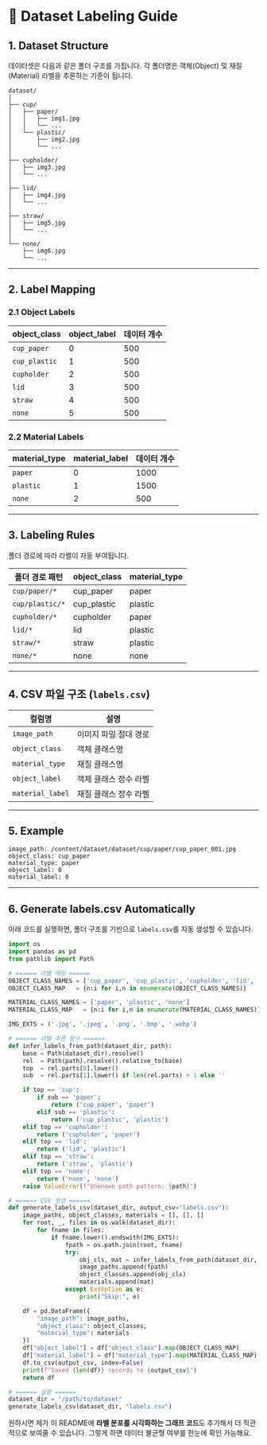 # 📄 Dataset Labeling Guide

## 1. Dataset Structure

데이터셋은 다음과 같은 폴더 구조를 가집니다.
각 폴더명은 객체(Object) 및 재질(Material) 라벨을 추론하는 기준이 됩니다.

```
dataset/
│
├── cup/
│   ├── paper/
│   │   ├── img1.jpg
│   │   └── ...
│   └── plastic/
│       ├── img2.jpg
│       └── ...
│
├── cupholder/
│   ├── img3.jpg
│   └── ...
│
├── lid/
│   ├── img4.jpg
│   └── ...
│
├── straw/
│   ├── img5.jpg
│   └── ...
│
└── none/
    ├── img6.jpg
    └── ...
```

---

## 2. Label Mapping

### 2.1 Object Labels

| object\_class | object\_label | 데이터 개수 |
| ------------- | ------------- | ------ |
| `cup_paper`   | 0             | 500    |
| `cup_plastic` | 1             | 500    |
| `cupholder`   | 2             | 500    |
| `lid`         | 3             | 500    |
| `straw`       | 4             | 500    |
| `none`        | 5             | 500    |

### 2.2 Material Labels

| material\_type | material\_label | 데이터 개수 |
| -------------- | --------------- | ------ |
| `paper`        | 0               | 1000   |
| `plastic`      | 1               | 1500   |
| `none`         | 2               | 500    |

---

## 3. Labeling Rules

폴더 경로에 따라 라벨이 자동 부여됩니다.

| 폴더 경로 패턴        | object\_class | material\_type |
| --------------- | ------------- | -------------- |
| `cup/paper/*`   | cup\_paper    | paper          |
| `cup/plastic/*` | cup\_plastic  | plastic        |
| `cupholder/*`   | cupholder     | paper          |
| `lid/*`         | lid           | plastic        |
| `straw/*`       | straw         | plastic        |
| `none/*`        | none          | none           |

---

## 4. CSV 파일 구조 (`labels.csv`)

| 컬럼명              | 설명           |
| ---------------- | ------------ |
| `image_path`     | 이미지 파일 절대 경로 |
| `object_class`   | 객체 클래스명      |
| `material_type`  | 재질 클래스명      |
| `object_label`   | 객체 클래스 정수 라벨 |
| `material_label` | 재질 클래스 정수 라벨 |

---

## 5. Example

```
image_path: /content/dataset/dataset/cup/paper/cup_paper_001.jpg
object_class: cup_paper
material_type: paper
object_label: 0
material_label: 0
```

---

## 6. Generate labels.csv Automatically

아래 코드를 실행하면, 폴더 구조를 기반으로 `labels.csv`를 자동 생성할 수 있습니다.

```python
import os
import pandas as pd
from pathlib import Path

# ====== 라벨 매핑 ======
OBJECT_CLASS_NAMES = ['cup_paper', 'cup_plastic', 'cupholder', 'lid', 'straw', 'none']
OBJECT_CLASS_MAP   = {n:i for i,n in enumerate(OBJECT_CLASS_NAMES)}

MATERIAL_CLASS_NAMES = ['paper', 'plastic', 'none']
MATERIAL_CLASS_MAP   = {n:i for i,n in enumerate(MATERIAL_CLASS_NAMES)}

IMG_EXTS = ('.jpg', '.jpeg', '.png', '.bmp', '.webp')

# ====== 라벨 추론 함수 ======
def infer_labels_from_path(dataset_dir, path):
    base = Path(dataset_dir).resolve()
    rel  = Path(path).resolve().relative_to(base)
    top  = rel.parts[0].lower()
    sub  = rel.parts[1].lower() if len(rel.parts) > 1 else ''

    if top == 'cup':
        if sub == 'paper':
            return ('cup_paper', 'paper')
        elif sub == 'plastic':
            return ('cup_plastic', 'plastic')
    elif top == 'cupholder':
        return ('cupholder', 'paper')
    elif top == 'lid':
        return ('lid', 'plastic')
    elif top == 'straw':
        return ('straw', 'plastic')
    elif top == 'none':
        return ('none', 'none')
    raise ValueError(f"Unknown path pattern: {path}")

# ====== CSV 생성 ======
def generate_labels_csv(dataset_dir, output_csv="labels.csv"):
    image_paths, object_classes, materials = [], [], []
    for root, _, files in os.walk(dataset_dir):
        for fname in files:
            if fname.lower().endswith(IMG_EXTS):
                fpath = os.path.join(root, fname)
                try:
                    obj_cls, mat = infer_labels_from_path(dataset_dir, fpath)
                    image_paths.append(fpath)
                    object_classes.append(obj_cls)
                    materials.append(mat)
                except Exception as e:
                    print("Skip:", e)

    df = pd.DataFrame({
        "image_path": image_paths,
        "object_class": object_classes,
        "material_type": materials
    })
    df["object_label"] = df["object_class"].map(OBJECT_CLASS_MAP)
    df["material_label"] = df["material_type"].map(MATERIAL_CLASS_MAP)
    df.to_csv(output_csv, index=False)
    print(f"Saved {len(df)} records to {output_csv}")
    return df

# ====== 실행 ======
dataset_dir = "/path/to/dataset"
generate_labels_csv(dataset_dir, "labels.csv")
```


원하시면 제가 이 README에 **라벨 분포를 시각화하는 그래프 코드**도 추가해서 더 직관적으로 보여줄 수 있습니다.
그렇게 하면 데이터 불균형 여부를 한눈에 확인 가능해요.
